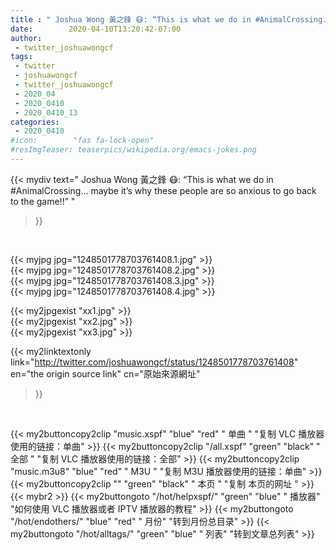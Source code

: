 ```yaml
---
title : " Joshua Wong 黃之鋒 😷: “This is what we do in #AnimalCrossing... maybe it’s why these people are so anxious to go back to the game!!”  "
date:        2020-04-10T13:20:42-07:00
author:
 - twitter_joshuawongcf
tags:
 - twitter
 - joshuawongcf
 - twitter_joshuawongcf
 - 2020_04
 - 2020_0410
 - 2020_0410_13
categories:
 - 2020_0410
#icon:        "fas fa-lock-open"
#resImgTeaser: teaserpics/wikipedia.org/emacs-jokes.png
---
```


{{< mydiv text=" Joshua Wong 黃之鋒 😷: “This is what we do in #AnimalCrossing... maybe it’s why these people are so anxious to go back to the game!!”  "
>}}
<br>


 {{< myjpg jpg="1248501778703761408.1.jpg" >}}<br>  {{< myjpg jpg="1248501778703761408.2.jpg" >}}<br>  {{< myjpg jpg="1248501778703761408.3.jpg" >}}<br>  {{< myjpg jpg="1248501778703761408.4.jpg" >}}<br> 

{{< my2jpgexist "xx1.jpg" >}}<br>
{{< my2jpgexist "xx2.jpg" >}}<br>
{{< my2jpgexist "xx3.jpg" >}}<br>


{{< my2linktextonly link="http://twitter.com/joshuawongcf/status/1248501778703761408"
en="the origin source link" cn="原始來源網址"
>}}


<br>

{{< my2buttoncopy2clip "music.xspf"        "blue"   "red"    " 单曲 "  "复制 VLC 播放器使用的链接：单曲" >}} {{< my2buttoncopy2clip "/all.xspf"         "green"  "black"  " 全部 "  "复制 VLC 播放器使用的链接：全部" >}} {{< my2buttoncopy2clip "music.m3u8"        "blue"   "red"    " M3U  "    "复制 M3U 播放器使用的链接：单曲" >}} {{< my2buttoncopy2clip ""                  "green"  "black"  " 本页 "    "复制 本页的网址 " >}} {{< mybr2 >}} {{< my2buttongoto      "/hot/helpxspf/"    "green"  "blue"   " 播放器" "如何使用 VLC 播放器或者 IPTV 播放器的教程" >}} {{< my2buttongoto      "/hot/endothers/"   "blue"   "red"    " 月份"   "转到月份总目录" >}} {{< my2buttongoto      "/hot/alltags/"     "green"  "blue"   " 列表"   "转到文章总列表" >}} 
